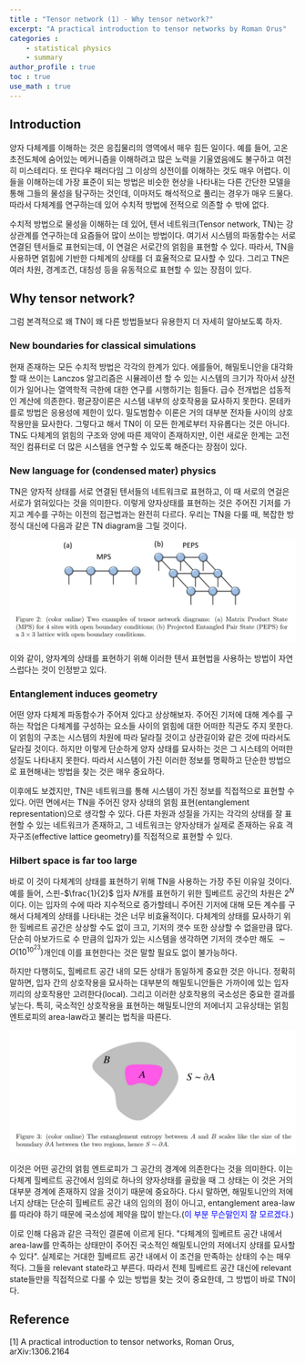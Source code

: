 ```yaml
---
title : "Tensor network (1) - Why tensor network?"
excerpt: "A practical introduction to tensor networks by Roman Orus"
categories :
    - statistical physics
    - summary
author_profile : true
toc : true
use_math : true
---
```


## Introduction

양자 다체계를 이해하는 것은 응집물리의 영역에서 매우 힘든 일이다. 예를 들어, 고온 초전도체에 숨어있는 메커니즘을 이해하려고 많은 노력을 기울였음에도 불구하고 여전히 미스테리다. 또 란다우 패러다임 그 이상의 상전이를 이해하는 것도 매우 어렵다. 이들을 이해하는데 가장 표준이 되는 방법은 비슷한 현상을 나타내는 다른 간단한 모델을 통해 그들의 물성을 탐구하는 것인데, 이마저도 해석적으로 풀리는 경우가 매우 드물다. 따라서 다체계를 연구하는데 있어 수치적 방법에 전적으로 의존할 수 밖에 없다.

수치적 방법으로 물성을 이해하는 데 있어, 텐서 네트워크(Tensor network, TN)는 강상관계를 연구하는데 요즘들어 많이 쓰이는 방법이다. 여기서 시스템의 파동함수는 서로 연결된 텐서들로 표현되는데, 이 연걸은 서로간의 얽힘을 표현할 수 있다. 따라서, TN을 사용하면 얽힘에 기반한 다체계의 상태를 더 효율적으로 묘사할 수 있다. 그리고 TN은 여러 차원, 경계조건, 대칭성 등을 유동적으로 표현할 수 있는 장점이 있다.

## Why tensor network?

그럼 본격적으로 왜 TN이 왜 다른 방법들보다 유용한지 더 자세히 알아보도록 하자.

### New boundaries for classical simulations

현재 존재하는 모든 수치적 방법은 각각의 한계가 있다. 에를들어, 해밀토니안을 대각화할 때 쓰이는 Lanczos 알고리즘은 시뮬레이션 할 수 있는 시스템의 크기가 작아서 상전이가 일어나는 열역학적 극한에 대한 연구를 시행하기는 힘들다. 급수 전개법은 섭동적인 계산에 의존한다. 평균장이론은 시스템 내부의 상호작용을 묘사하지 못한다. 몬테카를로 방법은 응용성에 제한이 있다. 밀도범함수 이론은 거의 대부분 전자들 사이의 상호작용만을 묘사한다. 그렇다고 해서 TN이 이 모든 한계로부터 자유롭다는 것은 아니다. TN도 다체계의 얽힘의 구조와 양에 따른 제약이 존재하지만, 이런 새로운 한계는 고전적인 컴퓨터로 더 많은 시스템을 연구할 수 있도록 해준다는 장점이 있다.

### New language for (condensed mater) physics

TN은 양자적 상태를 서로 연결된 텐서들의 네트워크로 표현하고, 이 때 서로의 연걸은 서로가 얽혀있다는 것을 의미한다. 이렇게 양자상태를 표현하는 것은 주어진 기저를 가지고 계수를 구하는 이전의 접근법과는 완전히 다르다. 우리는 TN을 다룰 때, 복잡한 방정식 대신에 다음과 같은 TN diagram을 그릴 것이다. 

![ex_screenshot](/assets/images/TN/TN_1.jpg)

이와 같이, 양자계의 상태를 표현하기 위해 이러한 텐서 표현법을 사용하는 방법이 자연스럽다는 것이 인정받고 있다. 

### Entanglement induces geometry

어떤 양자 다체계 파동함수가 주어져 있다고 상상해보자. 주어진 기저에 대해 계수를 구하는 작업은 다체계를 구성하는 요소들 사이의 얽힘에 대한 어떠한 직관도 주지 못한다. 이 얽힘의 구조는 시스템의 차원에 따라 달라질 것이고 상관길이와 같은 것에 따라서도 달라질 것이다. 하지만 이렇게 단순하게 양자 상태를 묘사하는 것은 그 시스테의 어떠한 성질도 나타내지 못한다. 따라서 시스템이 가진 이러한 정보를 명확하고 단순한 방법으로 표현해내는 방법을 찾는 것은 매우 중요하다.

이후에도 보겠지만, TN은 네트워크를 통해 시스템이 가진 정보를 직접적으로 표현할 수 있다. 어떤 면에서는 TN을 주어진 양자 상태의 얽힘 표현(entanglement representation)으로 생각할 수 있다. 다른 차원과 성질을 가지는 각각의 상태를 잘 표현할 수 있는 네트워크가 존재하고, 그 네트워크는 양자상태가 실제로 존재하는 유효 격자구조(effective lattice geometry)를 직접적으로 표현할 수 있다.

### Hilbert space is far too large

바로 이 것이 다체계의 상태를 표현하기 위해 TN을 사용하는 가장 주된 이유일 것이다. 예를 들어, 스핀-$\frac{1}{2}$ 입자 $N$개를 표현하기 위한 힐베르트 공간의 차원은 $2^N$이다. 이는 입자의 수에 따라 지수적으로 증가할테니 주어진 기저에 대해 모든 계수를 구해서 다체계의 상태를 나타내는 것은 너무 비효율적이다. 다체계의 상태를 묘사하기 위한 힐베르트 공간은 상상할 수도 없이 크고, 기저의 갯수 또한 상상할 수 없을만큼 많다. 단순히 아보가드로 수 만큼의 입자가 있는 시스템을 생각하면 기저의 갯수만 해도 $\sim O(10^{10^{23}})$개인데 이를 표현한다는 것은 말할 필요도 없이 불가능하다. 

하지만 다행히도, 힐베르트 공간 내의 모든 상태가 동일하게 중요한 것은 아니다. 정확히 말하면, 입자 간의 상호작용을 묘사하는 대부분의 해밀토니안들은 가까이에 있는 입자 끼리의 상호작용만 고려한다(local). 그리고 이러한 상호작용의 국소성은 중요한 결과를 낳는다. 특히, 국소적인 상호작용을 표현하는 해밀토니안의 저에너지 고유상태는 얽힘 엔트로피의 area-law라고 불리는 법칙을 따른다.

![ex_screenshot](/assets/images/TN/fig3.jpg)

이것은 어떤 공간의 얽힘 엔트로피가 그 공간의 경계에 의존한다는 것을 의미한다. 이는 다체계 힐베르트 공간에서 임의로 하나의 양자상태를 골랐을 때 그 상태는 이 것은 거의 대부분 경계에 존재하지 않을 것이기 때문에 중요하다. 다시 말하면, 해밀토니안의 저에너지 상태는 단순히 힐베르트 공간 내의 임의의 점이 아니고, entanglement area-law를 따라야 하기 때문에 국소성에 제약을 많이 받는다.(<span style="color:blue">이 부분 무슨말인지 잘 모르겠다.</span>)

이로 인해 다음과 같은 극적인 결론에 이르게 된다. "다체계의 힐베르트 공간 내에서 area-law를 만족하는 상태만이 주어진 국소적인 해밀토니안의 저에너지 상태를 묘사할 수 있다". 실제로는 거대한 힐베르트 공간 내에서 이 조건을 만족하는 상태의 수는 매우 적다. 그들을 relevant state라고 부른다. 따라서 전체 힐베르트 공간 대신에 relevant state들만을 직접적으로 다룰 수 있는 방법을 찾는 것이 중요한데, 그 방법이 바로 TN이다.



## Reference

[1] A practical introduction to tensor networks, Roman Orus, arXiv:1306.2164
